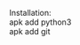 Installation:                                                                                                                                                                                                                         
apk add python3                                                                                                                                                                                                                         
apk add git                                                                                                                                                                                                                         

